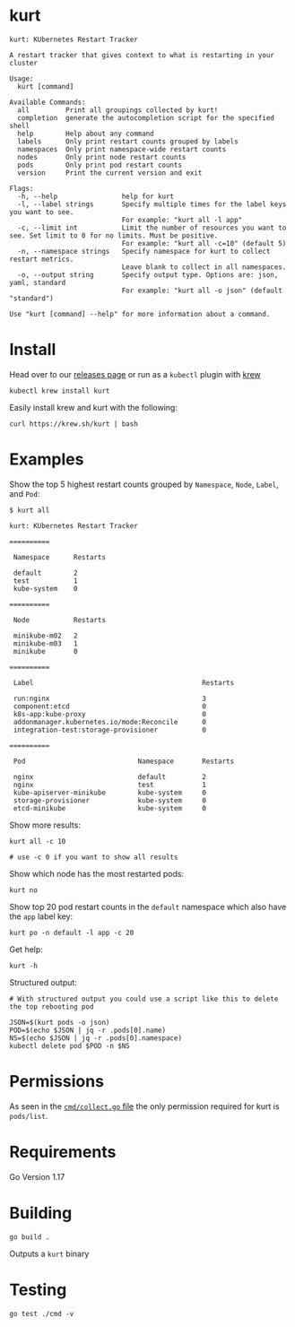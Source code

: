 # kurt
```
kurt: KUbernetes Restart Tracker

A restart tracker that gives context to what is restarting in your cluster

Usage:
  kurt [command]

Available Commands:
  all         Print all groupings collected by kurt!
  completion  generate the autocompletion script for the specified shell
  help        Help about any command
  labels      Only print restart counts grouped by labels
  namespaces  Only print namespace-wide restart counts
  nodes       Only print node restart counts
  pods        Only print pod restart counts
  version     Print the current version and exit

Flags:
  -h, --help                help for kurt
  -l, --label strings       Specify multiple times for the label keys you want to see.
                            For example: "kurt all -l app"
  -c, --limit int           Limit the number of resources you want to see. Set limit to 0 for no limits. Must be positive.
                            For example: "kurt all -c=10" (default 5)
  -n, --namespace strings   Specify namespace for kurt to collect restart metrics.
                            Leave blank to collect in all namespaces.
  -o, --output string       Specify output type. Options are: json, yaml, standard
                            For example: "kurt all -o json" (default "standard")

Use "kurt [command] --help" for more information about a command.
```

# Install
Head over to our [releases page](https://github.com/soraro/kurt/releases/latest) or run as a `kubectl` plugin with [krew](https://krew.sigs.k8s.io/)
```
kubectl krew install kurt
```

Easily install krew and kurt with the following:
```
curl https://krew.sh/kurt | bash
```

# Examples
Show the top 5 highest restart counts grouped by `Namespace`, `Node`, `Label`, and `Pod`:
```
$ kurt all

kurt: KUbernetes Restart Tracker

==========

 Namespace      Restarts

 default        2
 test           1
 kube-system    0

==========

 Node           Restarts

 minikube-m02   2
 minikube-m03   1
 minikube       0

==========

 Label                                          Restarts

 run:nginx                                      3
 component:etcd                                 0
 k8s-app:kube-proxy                             0
 addonmanager.kubernetes.io/mode:Reconcile      0
 integration-test:storage-provisioner           0

==========

 Pod                            Namespace       Restarts

 nginx                          default         2
 nginx                          test            1
 kube-apiserver-minikube        kube-system     0
 storage-provisioner            kube-system     0
 etcd-minikube                  kube-system     0
```

Show more results:
```
kurt all -c 10

# use -c 0 if you want to show all results
```

Show which node has the most restarted pods:
```
kurt no
```

Show top 20 pod restart counts in the `default` namespace which also have the `app` label key:
```
kurt po -n default -l app -c 20
```

Get help:
```
kurt -h
```

Structured output:
```
# With structured output you could use a script like this to delete the top rebooting pod

JSON=$(kurt pods -o json)
POD=$(echo $JSON | jq -r .pods[0].name)
NS=$(echo $JSON | jq -r .pods[0].namespace)
kubectl delete pod $POD -n $NS
```

# Permissions
As seen in the [`cmd/collect.go` file](https://github.com/soraro/kurt/blob/main/cmd/collect.go) the only permission required for kurt is `pods/list`.

# Requirements
Go Version 1.17

# Building
```
go build .
```
Outputs a `kurt` binary

# Testing
```
go test ./cmd -v
```
